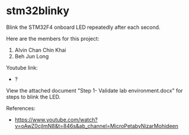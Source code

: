 # stm32blinky
Blink the STM32F4 onboard LED repeatedly after each second.

Here are the members for this project:
  1. Alvin Chan Chin Khai
  2. Beh Jun Long

Youtube link: 
  - ?

View the attached document "Step 1- Validate lab environment.docx" for steps to blink the LED.

References: 
  - https://www.youtube.com/watch?v=oAwZ0cjlmN8&t=846s&ab_channel=MicroPetabyNizarMohideen
